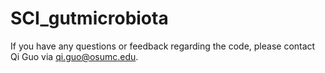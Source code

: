 # SCI_gutmicrobiota

If you have any questions or feedback regarding the code, please contact Qi Guo via qi.guo@osumc.edu.

